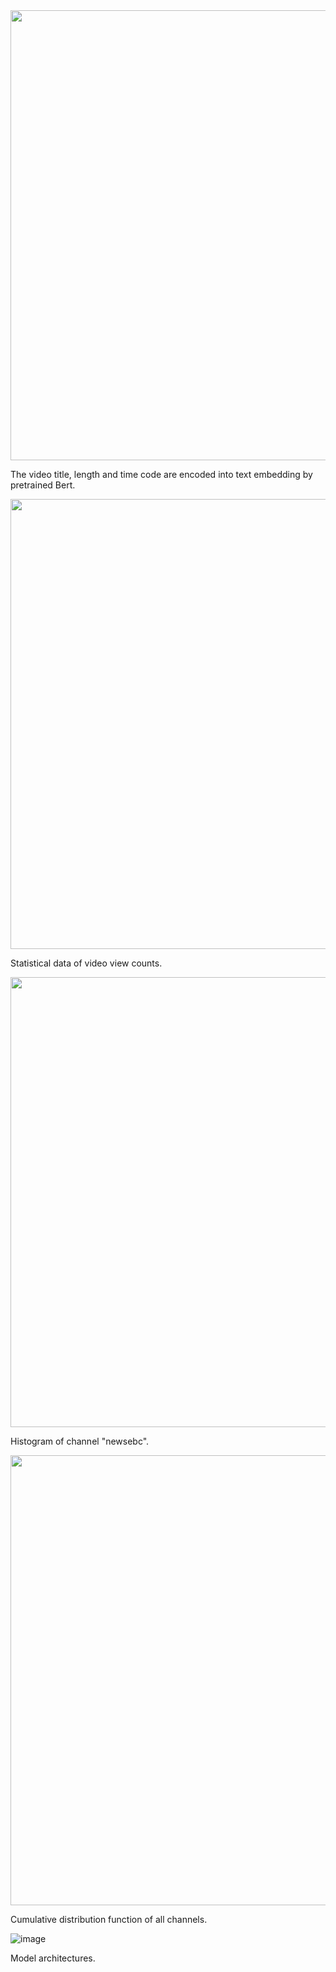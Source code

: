 <img src="https://github.com/rayshiue/DataScience_Spring_2023/assets/77530430/0c59033e-12fd-47de-9d6e-b93f14f9382b" width="720" align="center">
 
The video title, length and time code are encoded into text embedding by pretrained Bert.
   
<img src="https://github.com/rayshiue/DataScience_Spring_2023/assets/77530430/24eced2b-defa-474b-a715-d22df0a0b05a" width="720" align="center">

Statistical data of video view counts.

<img src="https://github.com/rayshiue/DataScience_Spring_2023/assets/77530430/57e22dd2-1222-404b-97a8-2431751f8de3" width="720" align="center">

Histogram of channel "newsebc".

<img src="https://github.com/rayshiue/DataScience_Spring_2023/assets/77530430/f335a1c6-8b80-407e-b332-c60052274c53" width="720" align="center">

Cumulative distribution function of all channels.


![image](https://github.com/rayshiue/DataScience_Spring_2023/assets/77530430/d3c0ec88-56cc-479d-842f-ae06f082e772)

Model architectures.
